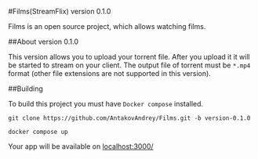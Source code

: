 #Films(StreamFlix) version 0.1.0

Films is an open source project, which allows watching films.

##About version 0.1.0

This version allows you to upload your torrent file. After you upload it it will be started to stream on your client. The output file of torrent must be `*.mp4` format (other file extensions are not supported in this version).

##Building

To build this project you must have `Docker compose` installed.

```
git clone https://github.com/AntakovAndrey/Films.git -b version-0.1.0

docker compose up
```

Your app will be available on [localhost:3000/](localhost:3000/)